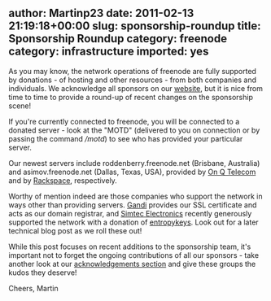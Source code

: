 author: Martinp23
date: 2011-02-13 21:19:18+00:00
slug: sponsorship-roundup
title: Sponsorship Roundup
category: freenode
category: infrastructure
imported: yes
---
As you may know, the network operations of freenode are fully supported by donations - of hosting and other resources - from both companies and individuals. We acknowledge all sponsors on our [website](http://freenode.net/acknowledgements.shtml), but it is nice from time to time to provide a round-up of recent changes on the sponsorship scene!

If you're currently connected to freenode, you will be connected to a donated server - look at the "MOTD" (delivered to you on connection or by passing the command _/motd_) to see who has provided your particular server.

Our newest servers include ﻿﻿roddenberry.freenode.net (Brisbane, Australia) and asimov.freenode.net (Dallas, Texas, USA), provided by [On Q Telecom](http://www.onqtel.com) and by [Rackspace](http://www.rackspace.com), respectively.﻿﻿﻿

Worthy of mention indeed are those companies who support the network in ways other than providing servers. [Gandi](http://www.gandi.net) provides our SSL certificate and acts as our domain registrar, and [Simtec Electronics](http://www.simtec.co.uk) recently generously supported the network with a donation of [entropykeys](http://www.entropykey.co.uk). Look out for a later technical blog post as we roll these out!

While this post focuses on recent additions to the sponsorship team, it's important not to forget the ongoing contributions of all our sponsors - take another look at our [acknowledgements section](http://freenode.net/acknowledgements.shtml) and give these groups the kudos they deserve!

Cheers,
Martin
